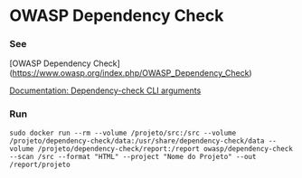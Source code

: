 # OWASP Dependency Check

### See

[OWASP Dependency Check] (https://www.owasp.org/index.php/OWASP_Dependency_Check)

[Documentation: Dependency-check CLI arguments](https://jeremylong.github.io/DependencyCheck/dependency-check-cli/arguments.html)

### Run

```
sudo docker run --rm --volume /projeto/src:/src --volume /projeto/dependency-check/data:/usr/share/dependency-check/data --volume /projeto/dependency-check/report:/report owasp/dependency-check --scan /src --format "HTML" --project "Nome do Projeto" --out /report/projeto
```
